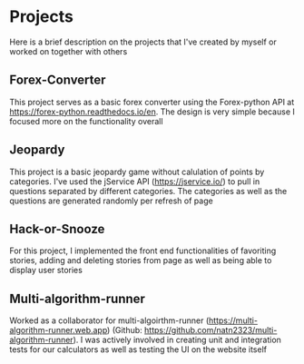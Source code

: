 # Projects
Here is a brief description on the projects that I've created by myself or worked on together with others

## Forex-Converter
This project serves as a basic forex converter using the Forex-python API at https://forex-python.readthedocs.io/en. The design is very simple because I focused more on the functionality overall

## Jeopardy
This project is a basic jeopardy game without calulation of points by categories. I've used the jService API (https://jservice.io/) to pull in questions separated by different categories. The categories as well as the questions are generated randomly per refresh of page

## Hack-or-Snooze
For this project, I implemented the front end functionalities of favoriting stories, adding and deleting stories from page as well as being able to display user stories

## Multi-algorithm-runner 
Worked as a collaborator for multi-algoirthm-runner (https://multi-algorithm-runner.web.app) (Github: https://github.com/natn2323/multi-algorithm-runner). I was actively involved in creating unit and integration tests for our calculators as well as testing the UI on the website itself
